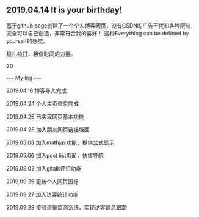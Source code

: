 ## 2019.04.14 It is your birthday!

基于github page创建了一个个人博客网页，没有CSDN的广告干扰和各种限制，完全可以自己创造，非常符合我的喜好！
这种Everything can be defined by yourself的感觉。

稳扎稳打，相信时间的力量。

20

--- My log ---

2019.04.16 博客导入完成

2019.04.24 个人主页信息完成

2019.04.26 已实现网页基本功能

2019.04.28 加入朋友网页链接版面

2019.05.03 加入mathjax功能，提供公式显示

2019.05.06 加入post list页面，快捷导航

2019.09.02 加入gitalk评论功能

2019.09.25 更新个人网页图标

2019.09.27 加入访客统计功能

2019.09.28 接驳流量监测系统，实现访客信息跟踪

